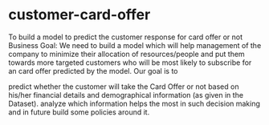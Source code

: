 # customer-card-offer
To build a model to predict the customer response for card offer or not
Business Goal:
We need to build a model which will help management of the company to minimize their allocation of resources/people and put them towards more targeted customers who will be most likely to subscribe for an card offer predicted by the model.
Our goal is to

predict whether the customer will take the Card Offer or not based on his/her financial details and demographical information (as given in the Dataset).
analyze which information helps the most in such decision making and in future build some policies around it.
